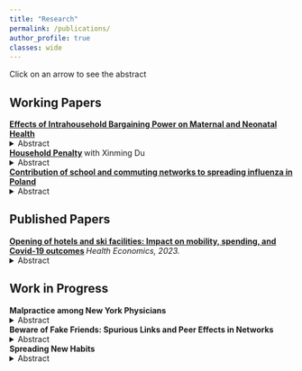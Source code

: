 ```yaml
---
title: "Research"
permalink: /publications/
author_profile: true
classes: wide
---
```



Click on an arrow to see the abstract

## Working Papers
 <summary> <b> <a href="https://krzysztofzaremba.github.io/files/KZ_JMP.pdf" target="_blank"> Effects of Intrahousehold Bargaining Power on Maternal and Neonatal Health</a>  </b> </summary>
 
<details>
 
<p>
<summary> Abstract </summary>

 <br>
   <div align="justify">
Our research examines how spousal health shocks contribute to gender disparity in health and labor outcomes. We utilize data from U.S. insurance claims and a Mexican labor survey to explore the asymmetric burden placed on women when male partners face health issues. In the US, we apply a difference-in-difference approach, revealing that partners' infection increases own infection probabilities by 1.2 pp (percentage points) for males and 2.2 pp for females in the household. Leveraging the longitudinal nature of the Mexican data, we show that women's labor supply decreases by 4.6 hours following their male partner's health shock, with an 11 pp higher probability of their own illness. This effect surpasses a 3-hour labor reduction and a 3.8 pp rise in illness probability for men when their female partner is ill. Our findings suggest household specialization as a key factor: as women's income share increases, their penalty decreases, while men's penalty increases. This highlights the significant role of informal caregiving in reinforcing health and labor market gender disparities.

</div>
  <br>
 <p align="center">
<img src="../images/Prop_vis_ols_mother.png" width="90%"> 
</p>


 </p>
</details>
 <summary> <b> <a href="https://www.dropbox.com/scl/fi/ap94oo700i984azgnbn93/infection_DZ_1015.pdf?rlkey=u2ye1rlw03h57ihrm35vxzvjw&dl=0" target="_blank"> Household Penalty</a>  </b> with Xinming Du </summary> 
 
<details>
 
<p>
<summary> Abstract </summary>
 <br>
   <div align="justify">
We investigate an underexplored driver of gender income disparity: the influence of spousal health shocks on labor supply outcomes. Our study proposes that, among working couples, caregiving norms may result in a disproportionate burden on women’s health and labor supply when their male partners experience health issues. This hypothesis is tested using two distinct datasets from diverse contexts: insurance claims data from the United States and a labor survey from Mexico. Employing a difference-in-difference design in the U.S. insurance claims data, we find that spousal health shocks lead to a 1.2 percent higher probability of infection for male household members and a 2.2 percent higher probability for female household members, highlighting gender disparities in health outcomes. In the Mexican labor survey, we leverage the longitudinal framework and discover that following a male partner’s health shock, women are 11 percentage points more likely to report illness and experience a 4.6-hour reduction in labor supply, surpassing the effects observed when women themselves are the ones facing illness, which leads to a 3.8 percentage point increase and a 3-hour reduction in male labor supply. Moreover, our findings align with the predictions of our model, elucidating that household specialization partly drives the divergent impacts. Specifically, as the share of female income within households rises, the penalty on female labor supply diminishes, while the corresponding penalty for males amplifies. These results underscore the role of healthcare and social security policies in perpetuating gender disparities in labor supply outcomes.
</div>
  <br>



 </p>
</details>


<summary> <b> <a href="https://krzysztofzaremba.github.io/files/KZ_Flu.pdf" target="_blank"> Contribution of school and commuting networks to spreading
influenza in Poland</a> </b> </summary>

<details>
<p>
<summary> Abstract </summary>

 <br>


 <div align="justify">

Epidemics can have devastating health and economic consequences. This paper studies the diffusion of influenza-like illnesses (ILI) through social and economic networks. Using almost two decades of weekly, county-level infection and mortality data from Poland, it studies within and across-counties ILI transmission. Firstly, it evaluates the causal effect of school closures on viral transmission. The results show that closing schools for two weeks decreases the number of within county cases by 30-40%. The decline in infections extends to elderly and pre-school children. In addition, flu-related hospitalizations drop by 7.5%, and mortality related to respiratory diseases among the elderly drops by 3%. Secondly, the paper demonstrates the significant contribution of economic links to diffusion across counties. The disease follows the paths of workers commuting between home and workplace. Together with the structure of the labor mobility networks, these results highlight the central role of regional capitals in sustaining and spreading the virus.

  </div>
   <p align="center">
<img src="../images/net.png" width="60%"> 
</p>
 </p>
 
</details>

## Published Papers

<summary> <b> <a href="https://krzysztofzaremba.github.io/files/Hotels_Opening_KZ.pdf" target="_blank"> Opening of hotels and ski facilities: Impact on mobility, spending, and Covid-19 outcomes</a> </b> <em> Health Economics, 2023. </em>   </summary>


<details>
 
<p>
<summary> Abstract</summary>
 <br>

 <div align="justify">
 
This paper investigates how reopening hotels and ski facilities in Poland impacted tourism spending, mobility, and COVID-19 outcomes. We used administrative data from a government program that subsidizes travel to show that the policy increased the consumption of tourism services in ski resorts. By leveraging geolocation data from Facebook, we showed that ski resorts experienced a significant influx of tourists, increasing the number of local users by up to 50%. Furthermore, we confirmed an increase in the probability of meetings between pairs of users from distanced locations and users from tourist and non-tourist areas. As the policy impacted travel and gatherings, we then analyzed its effect on the diffusion of COVID-19. We found that counties with ski facilities experienced more infections after the reopening. Moreover, counties strongly connected to the ski resorts during the reopening had more subsequent cases than weakly connected counties. Cost-benefit analysis shows that costs stemming from additional hospitalizations and deaths vastly outweighed the economic benefits of reopening, even in the ski resorts.
  
 </div>
 
  <p align="center">
<img src="../images/Ski_hotels_population.png" width="90%"> 
</p>
 
  </p>
</details>

## Work in Progress

<summary> <b>  Malpractice among New York Physicians </b> </summary>
<details>
 <p>
<summary> Abstract</summary>
<br>
  <div align="justify">
Being a victim of medical malpractice might have serious consequences for patient's health and should be relevant when choosing a physician.  This project utilizes machine learning techniques to predict which physicians are likely to be disciplined for the malpractice by the
New York Medical Conduct Board. To build the predictions, we compiled a comprehensive datasets describing 100 000 physicians
licensed to practice in NY which include their characteristics, location, employment history, networks, education, and disciplinary actions. The goal is to assign each physician a risk score of committing professional misconduct. In the next phase of the project, we will use these scores to understand whether the risk of malpractice drives the choice of the provider and the prices of medical services offered. 

</div>
 </p>
 
</details>

<summary> <b>  Beware of Fake Friends: Spurious Links and Peer Effects in Networks</b> </summary>

 <details>
  
<p>
<summary> Abstract </summary>
<br>
 <div align="justify">
This paper discusses the robustness of the widely used IV method of estimating peer effects (from Bramoullé, [2009]) to spurious links. Spurious links are "false positive" connections which do not exist in reality, but are observed by a researcher. I show that this estimator is inconsistent when spurious links are present and it can indicate significant peer effects even if there are none. Next I suggest an unbiased test for the existence of peer effects and show its performance in simulations. 
</div>
  </p>
</details>

<summary> <b>  Spreading New Habits </b> </summary>

  <details>
   
 <p> 
<summary> Abstract </summary>
<br>
 <div align="justify">
Various behaviors of economic relevance, such as condom use or hand washing, are subject to habitual practice. This paper takes into account the habit formation to model the spread of new behaviors on networks. It augments traditional models of diffusion by a novel insight: the probability of abandoning a new behavior decreases with the time spent practicing it.  Three main results concerning interventions aiming to diffuse new behaviors stem from the augmented models. Firstly, repeated interventions are more successful at establishing new behaviors that require a long habit formation process. Secondly, there exists a trade-off between the minimum number of initial adopters needed to spread the behavior and intervention duration.  Thirdly, habit formation can introduce non-monotonicities in adoption patterns in time, identifying behaviors prone to habit. 
 
</div>
  </p>
</details>
